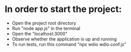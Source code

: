 # In order to start the project:
- Open the project root directory
- Run "node app.js" in the terminal
- Open the "localhost:3000"
- Observe whether the application is up and running
- To run tests, run this command "npx wdio wdio.conf.js"
